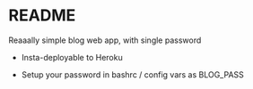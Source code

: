 # README

Reaaally simple blog web app, with single password

* Insta-deployable to Heroku

* Setup your password in bashrc / config vars as BLOG\_PASS
